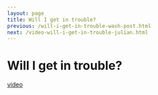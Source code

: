 ```yaml
---
layout: page
title: Will I get in trouble?
previous: /will-i-get-in-trouble-wash-post.html
next: /video-will-i-get-in-trouble-julian.html
---
```


Will I get in trouble?
================

[video](https://youtu.be/LIAoc-Jigts)

